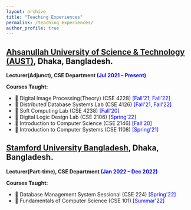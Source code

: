 ```yaml
---
layout: archive
title: "Teaching Experiences"
permalink: /teaching_experiences/
author_profile: true
---
```


## [Ahsanullah University of Science & Technology (AUST)](http://aust.edu/), Dhaka, Bangladesh.
**Lecturer(Adjunct), CSE Department <span style="color:Blue">(Jul 2021 – Present)</span>** 


**Courses Taught:** 
-  📙 Digital Image Processing(Theory) (CSE 4228) <span style="color:Blue"> [Fall'21, Fall'22] </span>
-  📙 Distributed Database Systems Lab (CSE 4126) <span style="color:Blue"> [Fall'21, Fall'22] </span>
-  📙 Soft Computing Lab (CSE 4238) <span style="color:Blue"> [Fall'20] </span>
-  📙 Digital Logic Design Lab (CSE 2106) <span style="color:Blue"> [Spring'22] </span>
-  📙 Introduction to Computer Science (CSE 2146) <span style="color:Blue"> [Fall'20] </span>
-  📙 Introduction to Computer Systems (CSE 1108) <span style="color:Blue"> [Spring'21] </span>

## [Stamford University Bangladesh](https://www.stamforduniversity.edu.bd/), Dhaka, Bangladesh.
**Lecturer(Part-time), CSE Department <span style="color:Blue">(Jan 2022 – Dec 2022)</span>** 

**Courses Taught:** 
-  📙 Database Management System Sessional (CSE 224) <span style="color:Blue"> [Spring'22] </span>
-  📙 Fundamentals of Computer Science (CSE 101) <span style="color:Blue"> [Summar'22] </span>
